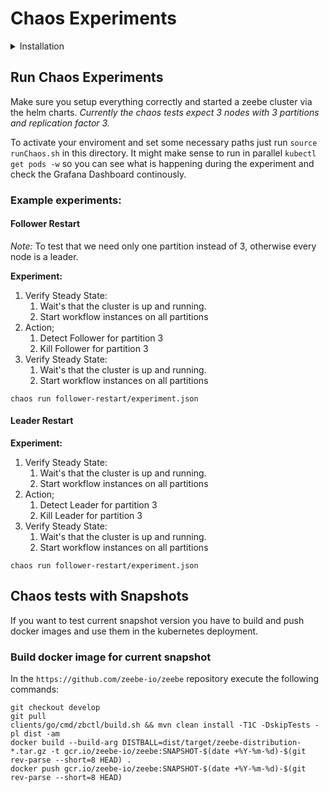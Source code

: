 # Chaos Experiments

<details><summary>Installation</summary>
<p>
        
## Installation

If this is the first time you run the chaos tests you need to setup up some stuff on your machine.
For our chaos test we using a tool called [Chaostoolkit](https://github.com/chaostoolkit/chaostoolkit).

You can just follow https://docs.chaostoolkit.org/reference/usage/install/ or just read below.

> The chaostoolkit CLI is implemented in Python 3 and this requires a working Python installation to run. It officially supports Python 3.5+. It has only been tested against [CPython][python].

Make sure you have Python 3 installed on your machine. Then it is recommended to create an environment to run the chaos tests.

To create a new environment:
```
python3 -m venv ~/.venvs/chaostk
```

To use the environment run:
```
source  ~/.venvs/chaostk/bin/activate
```

Then install the chaostoolkit and necessary dependencies in this environment:

```
(chaostk) $ pip install chaostoolkit
(chaostk) $ pip install chaostoolkit-kubernetes
```

To access our gcloud cluster during the chaos test you need to create a new service account key (app-token) in the google cloud console.

https://console.cloud.google.com/apis/credentials/serviceaccountkey?authuser=1&project=zeebe-io

As service account use `zeebe-chaos-toolkit`.
This app token can you store somewhere in your home directory. You then need to set the path to this token as an env variable.

```
export GOOGLE_APPLICATION_CREDENTIALS=/home/user/chaos/zeebe-io-6a9c86d58c95.json
```

You should add this to you `~/.bashrc` or something similar.

</p>
</details>

## Run Chaos Experiments

Make sure you setup everything correctly and started a zeebe cluster via the helm charts. _Currently the chaos tests
expect 3 nodes with 3 partitions and replication factor 3._

To activate your enviroment and set some necessary paths just run `source runChaos.sh` in this directory.
It might make sense to run in parallel `kubectl get pods -w` so you can see what is happening during the experiment
and check the Grafana Dashboard continously.

### Example experiments:

#### Follower Restart

_Note:_ To test that we need only one partition instead of 3, otherwise every node is a leader.

**Experiment:**
1. Verify Steady State:
    1. Wait's that the cluster is up and running.
    2. Start workflow instances on all partitions
2. Action;
    1. Detect Follower for partition 3
    2. Kill Follower for partition 3
3. Verify Steady State:
    1. Wait's that the cluster is up and running.
    2. Start workflow instances on all partitions

```
chaos run follower-restart/experiment.json
```

#### Leader Restart
**Experiment:**
1. Verify Steady State:
    1. Wait's that the cluster is up and running.
    2. Start workflow instances on all partitions
2. Action;
    1. Detect Leader for partition 3
    2. Kill Leader for partition 3
3. Verify Steady State:
    1. Wait's that the cluster is up and running.
    2. Start workflow instances on all partitions

```
chaos run follower-restart/experiment.json
```

## Chaos tests with Snapshots

If you want to test current snapshot version you have to build and push docker images and use them in the 
kubernetes deployment.

### Build docker image for current snapshot

In the `https://github.com/zeebe-io/zeebe` repository execute the following
commands:

```
git checkout develop
git pull
clients/go/cmd/zbctl/build.sh && mvn clean install -T1C -DskipTests -pl dist -am
docker build --build-arg DISTBALL=dist/target/zeebe-distribution-*.tar.gz -t gcr.io/zeebe-io/zeebe:SNAPSHOT-$(date +%Y-%m-%d)-$(git rev-parse --short=8 HEAD) .
docker push gcr.io/zeebe-io/zeebe:SNAPSHOT-$(date +%Y-%m-%d)-$(git rev-parse --short=8 HEAD)
```


